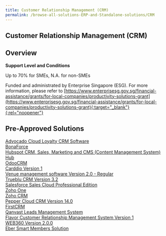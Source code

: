 ```yaml
---
title: Customer Relationship Management (CRM)
permalink: /browse-all-solutions-ERP-and-Standalone-solutions/CRM
---
```


## Customer Relationship Management (CRM)
## Overview

**Support Level and Conditions**

Up to 70% for SMEs, N.A. for non-SMEs

Funded and administrated by Enterprise Singapore (ESG). For more information, please refer to
[https://www.enterprisesg.gov.sg/financial-assistance/grants/for-local-companies/productivity-solutions-grant](https://www.enterprisesg.gov.sg/financial-assistance/grants/for-local-companies/productivity-solutions-grant){:target="_blank"}{:rel="noopener"}

## Pre-Approved Solutions

<a href='/productivity-solutions-grant/solutionrepo/solution110' target='_blank'>Advocado Cloud Loyalty CRM Software</a><br>
<a href='/productivity-solutions-grant/solutionrepo/solution250' target='_blank'>BonaForce</a><br>
<a href='/productivity-solutions-grant/solutionrepo/solution464' target='_blank'>Hubspot CRM, Sales, Marketing and CMS (Content Management System) Hub</a><br>
<a href='/productivity-solutions-grant/solutionrepo/solution1079' target='_blank'>OdooCRM </a><br>
<a href='/productivity-solutions-grant/solutionrepo/solution1167' target='_blank'>Carddio Version 1 </a><br>
<a href='/productivity-solutions-grant/solutionrepo/solution1286' target='_blank'>Venue management software Version 2.0 - Regular</a><br>
<a href='/productivity-solutions-grant/solutionrepo/solution1345' target='_blank'>Trueblu CRM Version 3.2</a><br>
<a href='/productivity-solutions-grant/solutionrepo/solution1511' target='_blank'>Salesforce Sales Cloud Professional Edition</a><br>
<a href='/productivity-solutions-grant/solutionrepo/solution1527' target='_blank'>Zoho One</a><br>
<a href='/productivity-solutions-grant/solutionrepo/solution1918' target='_blank'>Zoho CRM</a><br>
<a href='/productivity-solutions-grant/solutionrepo/solution2283' target='_blank'>Pepper Cloud CRM Version 14.0</a><br>
<a href='/productivity-solutions-grant/solutionrepo/solution2486' target='_blank'>FirstCRM</a><br>
<a href='/productivity-solutions-grant/solutionrepo/solution2554' target='_blank'>Qanvast Leads Management System</a><br>
<a href='/productivity-solutions-grant/solutionrepo/solution2645' target='_blank'>Flavor Customer Relationship Management System Version 1</a><br>
<a href='/productivity-solutions-grant/solutionrepo/solution2710' target='_blank'>WEB360 Version 2.0.0</a><br>
<a href='/productivity-solutions-grant/solutionrepo/solution2871' target='_blank'>Eber Smart Members Solution</a><br>
